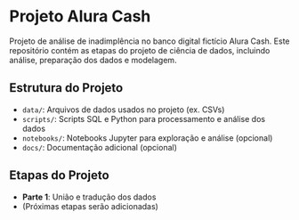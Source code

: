 # Projeto Alura Cash

Projeto de análise de inadimplência no banco digital fictício Alura Cash. Este repositório contém as etapas do projeto de ciência de dados, incluindo análise, preparação dos dados e modelagem.

## Estrutura do Projeto
- `data/`: Arquivos de dados usados no projeto (ex. CSVs)
- `scripts/`: Scripts SQL e Python para processamento e análise dos dados
- `notebooks/`: Notebooks Jupyter para exploração e análise (opcional)
- `docs/`: Documentação adicional (opcional)

## Etapas do Projeto
- **Parte 1**: União e tradução dos dados
- (Próximas etapas serão adicionadas)
